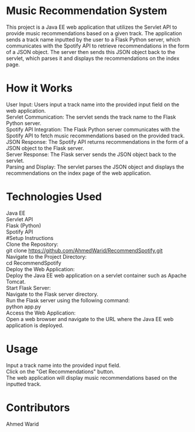 
# Music Recommendation System<br>
This project is a Java EE web application that utilizes the Servlet API to provide music recommendations based on a given track. The application sends a track name inputted by the user to a Flask Python server, which communicates with the Spotify API to retrieve recommendations in the form of a JSON object. The server then sends this JSON object back to the servlet, which parses it and displays the recommendations on the index page.
<br>
# How it Works<br>
User Input: Users input a track name into the provided input field on the web application.<br>
Servlet Communication: The servlet sends the track name to the Flask Python server.<br>
Spotify API Integration: The Flask Python server communicates with the Spotify API to fetch music recommendations based on the provided track.<br>
JSON Response: The Spotify API returns recommendations in the form of a JSON object to the Flask server.<br>
Server Response: The Flask server sends the JSON object back to the servlet.<br>
Parsing and Display: The servlet parses the JSON object and displays the recommendations on the index page of the web application.<br>
# Technologies Used<br>
Java EE<br>
Servlet API<br>
Flask (Python)<br>
Spotify API<br>
#Setup Instructions<br>
Clone the Repository:<br>
git clone https://github.com/AhmedWarid/RecommendSpotify.git<br>
Navigate to the Project Directory:<br>
cd RecommendSpotify<br>
Deploy the Web Application:<br>
Deploy the Java EE web application on a servlet container such as Apache Tomcat.<br>
Start Flask Server:<br>
Navigate to the Flask server directory.<br>
Run the Flask server using the following command:<br>
python app.py<br>
Access the Web Application:<br>
Open a web browser and navigate to the URL where the Java EE web application is deployed.<br>
# Usage<br>
Input a track name into the provided input field.<br>
Click on the "Get Recommendations" button.<br>
The web application will display music recommendations based on the inputted track.<br>
# Contributors
Ahmed Warid
